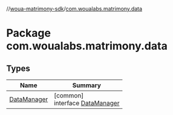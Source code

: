 //[woua-matrimony-sdk](../../index.md)/[com.woualabs.matrimony.data](index.md)

# Package com.woualabs.matrimony.data

## Types

| Name | Summary |
|---|---|
| [DataManager](-data-manager/index.md) | [common]<br>interface [DataManager](-data-manager/index.md) |
